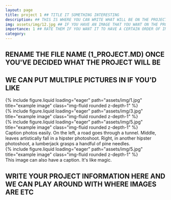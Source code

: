 ```yaml
---
layout: page
title: project 1 ## TITLE IT SOMETHING INTERESTING
description: ## THIS IS WHERE YOU CAN WRITE WHAT WILL BE ON THE PROJECTS PAGE BEFORE YOU CLICK IT
img: assets/img/12.jpg ## IF YOU HAVE AN IMAGE THAT YOU WANT ON THE PROJECTS PAGE BEFORE YOU CLICK IT
importance: 1 ## RATE THEM IF YOU WANT IT TO HAVE A CERTAIN ORDER OF IMPORTANCE
category: 
---
```


## RENAME THE FILE NAME (1_PROJECT.MD) ONCE YOU'VE DECIDED WHAT THE PROJECT WILL BE
## WE CAN PUT MULTIPLE PICTURES IN IF YOU'D LIKE

<div class="row">
    <div class="col-sm mt-3 mt-md-0">
        {% include figure.liquid loading="eager" path="assets/img/1.jpg" title="example image" class="img-fluid rounded z-depth-1" %}
    </div>
    <div class="col-sm mt-3 mt-md-0">
        {% include figure.liquid loading="eager" path="assets/img/3.jpg" title="example image" class="img-fluid rounded z-depth-1" %}
    </div>
    <div class="col-sm mt-3 mt-md-0">
        {% include figure.liquid loading="eager" path="assets/img/5.jpg" title="example image" class="img-fluid rounded z-depth-1" %}
    </div>
</div>
<div class="caption">
    Caption photos easily. On the left, a road goes through a tunnel. Middle, leaves artistically fall in a hipster photoshoot. Right, in another hipster photoshoot, a lumberjack grasps a handful of pine needles.
</div>
<div class="row">
    <div class="col-sm mt-3 mt-md-0">
        {% include figure.liquid loading="eager" path="assets/img/5.jpg" title="example image" class="img-fluid rounded z-depth-1" %}
    </div>
</div>
<div class="caption">
    This image can also have a caption. It's like magic.
</div>

## WRITE YOUR PROJECT INFORMATION HERE AND WE CAN PLAY AROUND WITH WHERE IMAGES ARE ETC